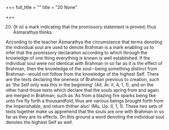 +++
full_title = ""
title = "20 None"

+++


20. (It is) a mark indicating that the promissory statement is proved; thus Āśmarathya thinks.

According to the teacher Āśmarathya the circumstance that terms denoting the individual soul are used to denote Brahman is a mark enabling us to infer that the promissory declaration according to which through the knowledge of one thing everything is known is well established. If the individual soul were not identical with Brahman in so far as it is the effect of Brahman, then the knowledge of the soul--being something distinct from Brahman--would not follow from the knowledge of the highest Self. There are the texts declaring the oneness of Brahman previous to creation, such as 'the Self only was this in the beginning' (Ait. Ār. II, 4, 1, 1), and on the other hand those texts which declare that the souls spring from and again are merged in Brahman; such as 'As from a blazing fire sparks being like unto fire fly forth a thousandfold, thus are various beings brought forth from the Imperishable, and return thither also' (Mu. Up. II, 1, 1). These two sets of texts together make us apprehend that the souls are one with Brahman in so far as they are its effects. On this ground a word denoting the individual soul denotes the highest Self as well.

